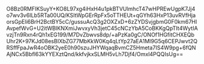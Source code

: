 O8Bz0RMFIKSuyY+KO8L97xg4iHxH4u1pkBTVUlmhcT47wHPREwUgpK7Jj4o7wv3v6ILb5RTa00UQ/KSItWpGErRpFx5oTTHEUt+qGYh63HxP13uvRVfHjaorsGpEli6BrH2BctBY5cC/gussuAcQ3g2OXZxD+6zZYDSvjgbmG0F0km67HlAvpefWvG+U2itWBIKNXmiJwvxyVh3jetC45cNCzYbA5CoBKKgQpTIt4WytIAvzjTn9Rxn4rQh1xEG199/M7DvZbwvs8dp/+aPzKa0gC/ONOf1HGfitCHXEQbUhr2K+97KJd08esBIXbZG77MbKkW0Kq4qLtYp27aEA1Ml9G5q6CEPJwvt2QRSffFpaJwR4oOBK2yeE0h90szuJHYWqaqBvmCZ5Hmeta7IS4W9pg+6fQNAjNCx5Bbfl63kYYEXztQnd/kkfvjkxSLMH5vLh7Djf4/Omxl4PQQIsUg==
